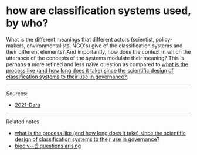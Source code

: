 # how are classification systems used, by who?

What is the different meanings that different actors (scientist, policy-makers, environmentalists, NGO's) give of the classification systems and their different elements? And importantly, how does the context in which the utterance of the concepts of the systems modulate their meaning? This is perhaps a more refined and less naïve question as compared to [what is the process like (and how long does it take) since the scientific design of classification systems to their use in governance?](what%20is%20the%20process%20like%20(and%20how%20long%20does%20it%20take)%20since%20the%20scientific%20design%20of%20classification%20systems%20to%20their%20use%20in%20governance?.md).

---
Sources: 
- [2021-Daru](2021-Daru.md)

---

Related notes
- [what is the process like (and how long does it take) since the scientific design of classification systems to their use in governance?](what%20is%20the%20process%20like%20(and%20how%20long%20does%20it%20take)%20since%20the%20scientific%20design%20of%20classification%20systems%20to%20their%20use%20in%20governance?.md)
- [biodiv--☝️ questions arising](biodiv--☝️%20questions%20arising.md)

